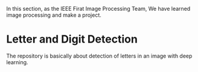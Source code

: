 In this section, as the IEEE Firat Image Processing Team, We have learned image processing and make a project.

# Letter and Digit Detection

The repository is basically about detection of letters in an image with deep learning.